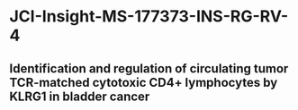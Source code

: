 # JCI-Insight-MS-177373-INS-RG-RV-4

## Identification and regulation of circulating tumor TCR-matched cytotoxic CD4+ lymphocytes by KLRG1 in bladder cancer

